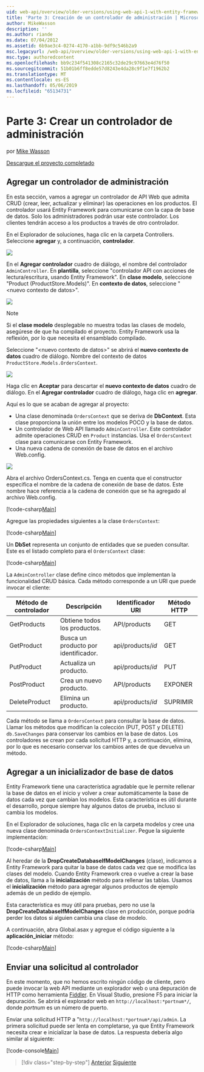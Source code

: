 ```yaml
---
uid: web-api/overview/older-versions/using-web-api-1-with-entity-framework-5/using-web-api-with-entity-framework-part-3
title: 'Parte 3: Creación de un controlador de administración | Microsoft Docs'
author: MikeWasson
description: ''
ms.author: riande
ms.date: 07/04/2012
ms.assetid: 6b9ae3c4-0274-4170-a1bb-9df9c546b2a9
msc.legacyurl: /web-api/overview/older-versions/using-web-api-1-with-entity-framework-5/using-web-api-with-entity-framework-part-3
msc.type: authoredcontent
ms.openlocfilehash: bb9c234f541308c2165c32de29c97663e4d76f50
ms.sourcegitcommit: 51b01b6ff8edde57d8243e4da28c9f1e7f1962b2
ms.translationtype: MT
ms.contentlocale: es-ES
ms.lasthandoff: 05/06/2019
ms.locfileid: "65134731"
---
```

# <a name="part-3-creating-an-admin-controller"></a>Parte 3: Crear un controlador de administración

por [Mike Wasson](https://github.com/MikeWasson)

[Descargue el proyecto completado](http://code.msdn.microsoft.com/ASP-NET-Web-API-with-afa30545)

## <a name="add-an-admin-controller"></a>Agregar un controlador de administración

En esta sección, vamos a agregar un controlador de API Web que admita CRUD (crear, leer, actualizar y eliminar) las operaciones en los productos. El controlador usará Entity Framework para comunicarse con la capa de base de datos. Solo los administradores podrán usar este controlador. Los clientes tendrán acceso a los productos a través de otro controlador.

En el Explorador de soluciones, haga clic en la carpeta Controllers. Seleccione **agregar** y, a continuación, **controlador**.

![](using-web-api-with-entity-framework-part-3/_static/image1.png)

En el **Agregar controlador** cuadro de diálogo, el nombre del controlador `AdminController`. En **plantilla**, seleccione &quot;controlador API con acciones de lectura/escritura, usando Entity Framework&quot;. En **clase modelo**, seleccione "Product (ProductStore.Models)". En **contexto de datos**, seleccione "&lt;nuevo contexto de datos&gt;".

![](using-web-api-with-entity-framework-part-3/_static/image2.png)

> [!NOTE]
> Si el **clase modelo** desplegable no muestra todas las clases de modelo, asegúrese de que ha compilado el proyecto. Entity Framework usa la reflexión, por lo que necesita el ensamblado compilado.

Seleccione "&lt;nuevo contexto de datos&gt;" se abrirá el **nuevo contexto de datos** cuadro de diálogo. Nombre del contexto de datos `ProductStore.Models.OrdersContext`.

![](using-web-api-with-entity-framework-part-3/_static/image3.png)

Haga clic en **Aceptar** para descartar el **nuevo contexto de datos** cuadro de diálogo. En el **Agregar controlador** cuadro de diálogo, haga clic en **agregar**.

Aquí es lo que se acaban de agregar al proyecto:

- Una clase denominada `OrdersContext` que se deriva de **DbContext**. Esta clase proporciona la unión entre los modelos POCO y la base de datos.
- Un controlador de Web API llamado `AdminController`. Este controlador admite operaciones CRUD en `Product` instancias. Usa el `OrdersContext` clase para comunicarse con Entity Framework.
- Una nueva cadena de conexión de base de datos en el archivo Web.config.

![](using-web-api-with-entity-framework-part-3/_static/image4.png)

Abra el archivo OrdersContext.cs. Tenga en cuenta que el constructor especifica el nombre de la cadena de conexión de base de datos. Este nombre hace referencia a la cadena de conexión que se ha agregado al archivo Web.config.

[!code-csharp[Main](using-web-api-with-entity-framework-part-3/samples/sample1.cs)]

Agregue las propiedades siguientes a la clase `OrdersContext`:

[!code-csharp[Main](using-web-api-with-entity-framework-part-3/samples/sample2.cs)]

Un **DbSet** representa un conjunto de entidades que se pueden consultar. Este es el listado completo para el `OrdersContext` clase:

[!code-csharp[Main](using-web-api-with-entity-framework-part-3/samples/sample3.cs)]

La `AdminController` clase define cinco métodos que implementan la funcionalidad CRUD básica. Cada método corresponde a un URI que puede invocar el cliente:

| Método de controlador | Descripción | Identificador URI | Método HTTP |
| --- | --- | --- | --- |
| GetProducts | Obtiene todos los productos. | API/products | GET |
| GetProduct | Busca un producto por identificador. | api/products/*id* | GET |
| PutProduct | Actualiza un producto. | api/products/*id* | PUT |
| PostProduct | Crea un nuevo producto. | API/products | EXPONER |
| DeleteProduct | Elimina un producto. | api/products/*id* | SUPRIMIR |

Cada método se llama a `OrdersContext` para consultar la base de datos. Llamar los métodos que modifican la colección (PUT, POST y DELETE) `db.SaveChanges` para conservar los cambios en la base de datos. Los controladores se crean por cada solicitud HTTP y, a continuación, elimina, por lo que es necesario conservar los cambios antes de que devuelva un método.

## <a name="add-a-database-initializer"></a>Agregar a un inicializador de base de datos

Entity Framework tiene una característica agradable que le permite rellenar la base de datos en el inicio y volver a crear automáticamente la base de datos cada vez que cambian los modelos. Esta característica es útil durante el desarrollo, porque siempre hay algunos datos de prueba, incluso si cambia los modelos.

En el Explorador de soluciones, haga clic en la carpeta modelos y cree una nueva clase denominada `OrdersContextInitializer`. Pegue la siguiente implementación:

[!code-csharp[Main](using-web-api-with-entity-framework-part-3/samples/sample4.cs)]

Al heredar de la **DropCreateDatabaseIfModelChanges** (clase), indicamos a Entity Framework para quitar la base de datos cada vez que se modifica las clases del modelo. Cuando Entity Framework crea o vuelve a crear la base de datos, llama a la **inicialización** método para rellenar las tablas. Usamos el **inicialización** método para agregar algunos productos de ejemplo además de un pedido de ejemplo.

Esta característica es muy útil para pruebas, pero no use la **DropCreateDatabaseIfModelChanges** clase en producción, porque podría perder los datos si alguien cambia una clase de modelo.

A continuación, abra Global.asax y agregue el código siguiente a la **aplicación\_iniciar** método:

[!code-csharp[Main](using-web-api-with-entity-framework-part-3/samples/sample5.cs)]

## <a name="send-a-request-to-the-controller"></a>Enviar una solicitud al controlador

En este momento, que no hemos escrito ningún código de cliente, pero puede invocar la web API mediante un explorador web o una depuración de HTTP como herramienta [Fiddler](http://www.fiddler2.com/fiddler2/). En Visual Studio, presione F5 para iniciar la depuración. Se abrirá el explorador web en `http://localhost:*portnum*/`, donde *portnum* es un número de puerto.

Enviar una solicitud HTTP a "`http://localhost:*portnum*/api/admin`. La primera solicitud puede ser lenta en completarse, ya que Entity Framework necesita crear e inicializar la base de datos. La respuesta debería algo similar al siguiente:

[!code-console[Main](using-web-api-with-entity-framework-part-3/samples/sample6.cmd)]

> [!div class="step-by-step"]
> [Anterior](using-web-api-with-entity-framework-part-2.md)
> [Siguiente](using-web-api-with-entity-framework-part-4.md)
